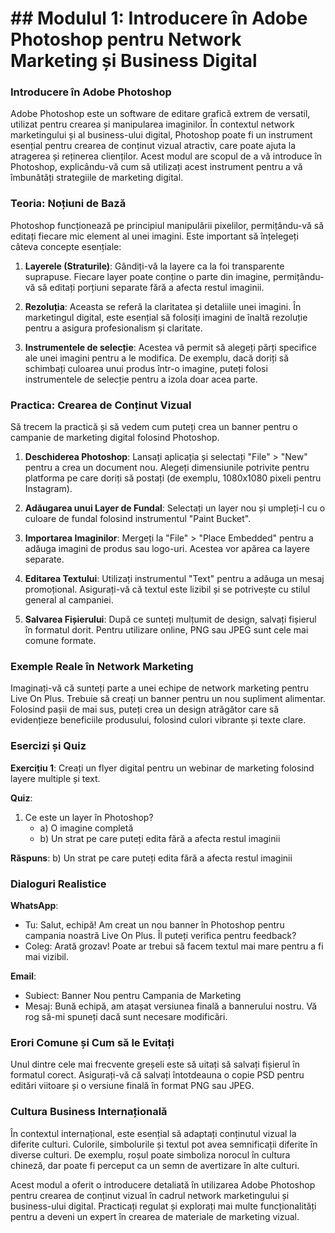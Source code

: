 # ## Modulul 1: Introducere în Adobe Photoshop pentru Network Marketing și Business Digital

### Introducere în Adobe Photoshop

Adobe Photoshop este un software de editare grafică extrem de versatil, utilizat pentru crearea și manipularea imaginilor. În contextul network marketingului și al business-ului digital, Photoshop poate fi un instrument esențial pentru crearea de conținut vizual atractiv, care poate ajuta la atragerea și reținerea clienților. Acest modul are scopul de a vă introduce în Photoshop, explicându-vă cum să utilizați acest instrument pentru a vă îmbunătăți strategiile de marketing digital.

### Teoria: Noțiuni de Bază

Photoshop funcționează pe principiul manipulării pixelilor, permițându-vă să editați fiecare mic element al unei imagini. Este important să înțelegeți câteva concepte esențiale:

1. **Layerele (Straturile)**: Gândiți-vă la layere ca la foi transparente suprapuse. Fiecare layer poate conține o parte din imagine, permițându-vă să editați porțiuni separate fără a afecta restul imaginii.
   
2. **Rezoluția**: Aceasta se referă la claritatea și detaliile unei imagini. În marketingul digital, este esențial să folosiți imagini de înaltă rezoluție pentru a asigura profesionalism și claritate.

3. **Instrumentele de selecție**: Acestea vă permit să alegeți părți specifice ale unei imagini pentru a le modifica. De exemplu, dacă doriți să schimbați culoarea unui produs într-o imagine, puteți folosi instrumentele de selecție pentru a izola doar acea parte.

### Practica: Crearea de Conținut Vizual

Să trecem la practică și să vedem cum puteți crea un banner pentru o campanie de marketing digital folosind Photoshop.

1. **Deschiderea Photoshop**: Lansați aplicația și selectați "File" > "New" pentru a crea un document nou. Alegeți dimensiunile potrivite pentru platforma pe care doriți să postați (de exemplu, 1080x1080 pixeli pentru Instagram).

2. **Adăugarea unui Layer de Fundal**: Selectați un layer nou și umpleți-l cu o culoare de fundal folosind instrumentul "Paint Bucket". 

3. **Importarea Imaginilor**: Mergeți la "File" > "Place Embedded" pentru a adăuga imagini de produs sau logo-uri. Acestea vor apărea ca layere separate.

4. **Editarea Textului**: Utilizați instrumentul "Text" pentru a adăuga un mesaj promoțional. Asigurați-vă că textul este lizibil și se potrivește cu stilul general al campaniei.

5. **Salvarea Fișierului**: După ce sunteți mulțumit de design, salvați fișierul în formatul dorit. Pentru utilizare online, PNG sau JPEG sunt cele mai comune formate.

### Exemple Reale în Network Marketing

Imaginați-vă că sunteți parte a unei echipe de network marketing pentru Live On Plus. Trebuie să creați un banner pentru un nou supliment alimentar. Folosind pașii de mai sus, puteți crea un design atrăgător care să evidențieze beneficiile produsului, folosind culori vibrante și texte clare.

### Esercizi și Quiz

**Exercițiu 1**: Creați un flyer digital pentru un webinar de marketing folosind layere multiple și text.

**Quiz**:
1. Ce este un layer în Photoshop?
   - a) O imagine completă
   - b) Un strat pe care puteți edita fără a afecta restul imaginii

**Răspuns**: b) Un strat pe care puteți edita fără a afecta restul imaginii

### Dialoguri Realistice

**WhatsApp**:
- Tu: Salut, echipă! Am creat un nou banner în Photoshop pentru campania noastră Live On Plus. Îl puteți verifica pentru feedback?
- Coleg: Arată grozav! Poate ar trebui să facem textul mai mare pentru a fi mai vizibil.

**Email**:
- Subiect: Banner Nou pentru Campania de Marketing
- Mesaj: Bună echipă, am atașat versiunea finală a bannerului nostru. Vă rog să-mi spuneți dacă sunt necesare modificări.

### Erori Comune și Cum să le Evitați

Unul dintre cele mai frecvente greșeli este să uitați să salvați fișierul în formatul corect. Asigurați-vă că salvați întotdeauna o copie PSD pentru editări viitoare și o versiune finală în format PNG sau JPEG.

### Cultura Business Internațională

În contextul internațional, este esențial să adaptați conținutul vizual la diferite culturi. Culorile, simbolurile și textul pot avea semnificații diferite în diverse culturi. De exemplu, roșul poate simboliza norocul în cultura chineză, dar poate fi perceput ca un semn de avertizare în alte culturi.

Acest modul a oferit o introducere detaliată în utilizarea Adobe Photoshop pentru crearea de conținut vizual în cadrul network marketingului și business-ului digital. Practicați regulat și explorați mai multe funcționalități pentru a deveni un expert în crearea de materiale de marketing vizual.
